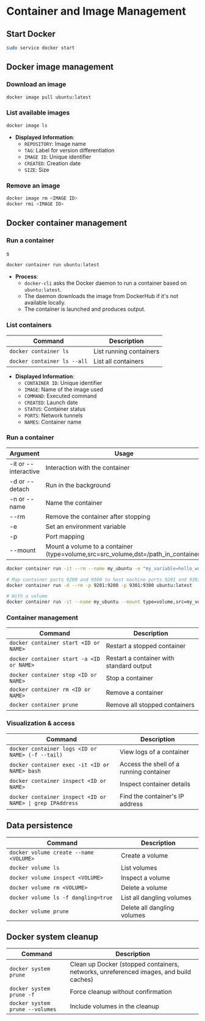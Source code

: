 # Container and Image Management

## Start Docker

```bash
sudo service docker start
```

## Docker image management

### Download an image

```bash
docker image pull ubuntu:latest
```

### List available images

```bash
docker image ls
```

- **Displayed Information**:
  - `REPOSITORY`: Image name
  - `TAG`: Label for version differentiation
  - `IMAGE ID`: Unique identifier
  - `CREATED`: Creation date
  - `SIZE`: Size

### Remove an image

```bash
docker image rm <IMAGE ID>
docker rmi <IMAGE ID>
```

## Docker container management

### Run a container
s
```bash
docker container run ubuntu:latest
```

- **Process**:
  - `docker-cli` asks the Docker daemon to run a container based on `ubuntu:latest`.
  - The daemon downloads the image from DockerHub if it's not available locally.
  - The container is launched and produces output.

### List containers

| Command                          | Description                              |
|----------------------------------|------------------------------------------|
| `docker container ls`            | List running containers                  |
| `docker container ls --all`      | List all containers                      |

- **Displayed Information**:
  - `CONTAINER ID`: Unique identifier
  - `IMAGE`: Name of the image used
  - `COMMAND`: Executed command
  - `CREATED`: Launch date
  - `STATUS`: Container status
  - `PORTS`: Network tunnels
  - `NAMES`: Container name

### Run a container

| Argument              | Usage                                                             |
|-----------------------|-------------------------------------------------------------------|
| -it or --interactive  | Interaction with the container                                    |
| -d or --detach        | Run in the background                                             |
| -n or --name          | Name the container                                                |
| --rm                  | Remove the container after stopping                               |
| -e                    | Set an environment variable                                       |
| -p                    | Port mapping                                                      |
| --mount               | Mount a volume to a container (type=volume,src=src_volume,dst=/path_in_container) |

```bash
docker container run -it --rm --name my_ubuntu -e "my_variable=hello_world" ubuntu:latest bash

# Map container ports 9200 and 9300 to host machine ports 9201 and 9301
docker container run -d --rm -p 9201:9200 -p 9301:9300 ubuntu:latest

# With a volume
docker container run -it --name my_ubuntu --mount type=volume,src=my_volume,dst=/home/my_folder --rm ubuntu:latest bash
```

### Container management

| Command                                | Description                                  |
|----------------------------------------|----------------------------------------------|
| `docker container start <ID or NAME>`  | Restart a stopped container                  |
| `docker container start -a <ID or NAME>` | Restart a container with standard output     |
| `docker container stop <ID or NAME>`   | Stop a container                             |
| `docker container rm <ID or NAME>`     | Remove a container                           |
| `docker container prune`               | Remove all stopped containers                |

### Visualization & access

| Command                                            | Description                                            |
|----------------------------------------------------|--------------------------------------------------------|
| `docker container logs <ID or NAME> (-f --tail)`   | View logs of a container                               |
| `docker container exec -it <ID or NAME> bash`      | Access the shell of a running container                |
| `docker container inspect <ID or NAME>`            | Inspect container details                              |
| `docker container inspect <ID or NAME> \| grep IPAddress` | Find the container's IP address                         |

## Data persistence

| Command                                | Description                            |
|----------------------------------------|----------------------------------------|
| `docker volume create --name <VOLUME>` | Create a volume                        |
| `docker volume ls`                     | List volumes                           |
| `docker volume inspect <VOLUME>`       | Inspect a volume                       |
| `docker volume rm <VOLUME>`            | Delete a volume                        |
| `docker volume ls -f dangling=true`    | List all dangling volumes              |
| `docker volume prune`                  | Delete all dangling volumes            |

## Docker system cleanup

| Command                            | Description                                                     |
|------------------------------------|-----------------------------------------------------------------|
| `docker system prune`              | Clean up Docker (stopped containers, networks, unreferenced images, and build caches) |
| `docker system prune -f`           | Force cleanup without confirmation                              |
| `docker system prune --volumes`    | Include volumes in the cleanup                                  |